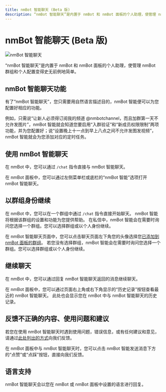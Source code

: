 ```yaml
---
title: nmBot 智能聊天 (Beta 版)
description: “nmBot 智能聊天”是内置于 nmBot 和 nmBot 面板的个人助理，使管理 nmBot 群组和个人配置变得史无前例地简单。
---
```


# nmBot 智能聊天 (Beta 版)

![nmBot 智能聊天](https://newsroom.nmteam.xyz/usr/uploads/2025/03/1204828961.png)

“nmBot 智能聊天”是内置于 nmBot 和 nmBot 面板的个人助理，使管理 nmBot 群组和个人配置变得史无前例地简单。

## nmBot 智能聊天功能

有了“nmBot 智能聊天”，您只需要用自然语言描述目的，nmBot 智能便可以为您配置好相应的功能。

例如，只需说“让新人必须得订阅我的频道 @nmbotchannel，而且加群第一天不允许发图片”，nmBot 智能就会知道您要启用“入群验证”和“新成员权限限制”两项功能，并为您配置好；说“设置晚上十一点到早上八点之间不允许发图发视频”，nmBot 智能就会为您添加对应的定时任务。

## 使用 nmBot 智能聊天

在 nmBot 中，您可以通过 `/chat` 指令直接与 nmBot 智能聊天。

在 nmBot 面板中，您可以通过左侧菜单栏或底栏的“nmBot 智能”选项打开 nmBot 智能聊天。

## 以群组身份继续

在 nmBot 中，您可以在一个群组中通过 `/chat` 指令直接开始聊天。
nmBot 智能将根据该群组的设置和功能为您提供帮助。
在私信中，nmBot 智能会在需要时询问您选择一个群组。您可以选择群组或以个人身份继续。

在 nmBot 智能聊天页面中，您可以点击聊天页面左下角您的头像选择您[已添加到 nmBot 面板的群组](../group/reg-panel.md)。
若您没有选择群组，nmBot 智能会在需要时询问您选择一个群组。您可以选择群组或以个人身份继续。

## 继续聊天

在 nmBot 中，您可以通过回复 nmBot 智能聊天返回的消息继续聊天。

在 nmBot 面板中，您可以通过页面右上角或右下角显示的“历史记录”按钮查看最近的 nmBot 智能聊天。
此处也会显示您在 nmBot 中与 nmBot 智能聊天的历史记录。

## 反馈不正确的内容、使用问题和建议

若您在使用 nmBot 智能聊天时遇到使用问题，错误信息，或有任何建议和意见，请通过[此处列出的方式](./feedback.md)向我们反馈。

在 nmBot 面板中与 nmBot 智能聊天时，您可以点击 nmBot 智能发送消息下方的“点赞”或“点踩”按钮，直接向我们反馈。

## 语言支持

nmBot 智能聊天会以您在 nmBot 或 nmBot 面板中设置的语言进行回复。